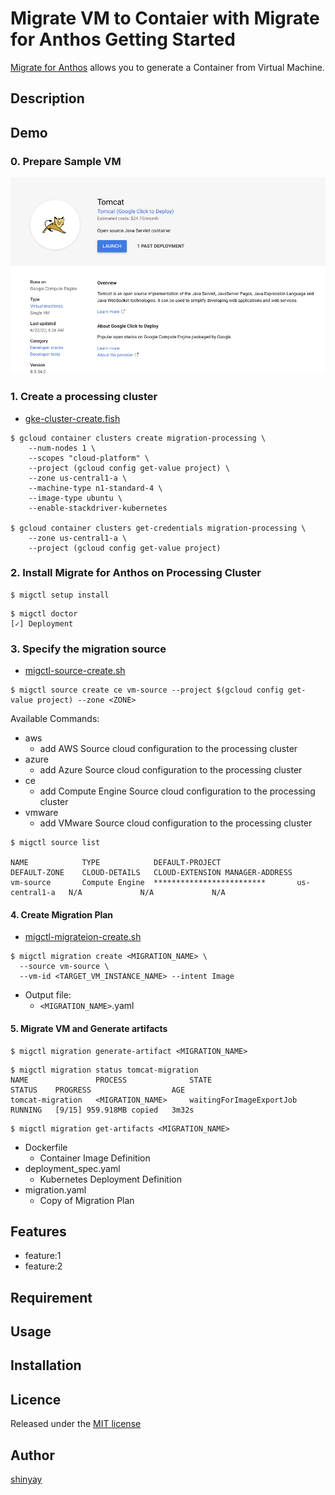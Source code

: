 # Migrate VM to Contaier with Migrate for Anthos Getting Started

[Migrate for Anthos](https://cloud.devsite.corp.google.com/migrate/anthos/docs) allows you to generate a Container from Virtual Machine.

## Description

## Demo

### 0. Prepare Sample VM
![marketplace-tomcat](images/marketplace-tomcat.png)

### 1. Create a processing cluster

- [gke-cluster-create.fish](script/gke-cluster-create.fish)

```
$ gcloud container clusters create migration-processing \
    --num-nodes 1 \
    --scopes "cloud-platform" \
    --project (gcloud config get-value project) \
    --zone us-central1-a \
    --machine-type n1-standard-4 \
    --image-type ubuntu \
    --enable-stackdriver-kubernetes

$ gcloud container clusters get-credentials migration-processing \
    --zone us-central1-a \
    --project (gcloud config get-value project)
```

### 2. Install Migrate for Anthos on Processing Cluster
```
$ migctl setup install
```

```
$ migctl doctor
[✓] Deployment
```

### 3. Specify the migration source

- [migctl-source-create.sh](script/migctl-source-create.sh)

```
$ migctl source create ce vm-source --project $(gcloud config get-value project) --zone <ZONE>
```

Available Commands:
- aws          
  - add AWS Source cloud configuration to the processing cluster
- azure        
  - add Azure Source cloud configuration to the processing cluster
- ce          
  - add Compute Engine Source cloud configuration to the processing cluster
- vmware       
  - add VMware Source cloud configuration to the processing cluster

```
$ migctl source list

NAME            TYPE            DEFAULT-PROJECT                 DEFAULT-ZONE    CLOUD-DETAILS   CLOUD-EXTENSION MANAGER-ADDRESS
vm-source       Compute Engine  *************************       us-central1-a   N/A             N/A             N/A
```

#### 4. Create Migration Plan

- [migctl-migrateion-create.sh](script/migctl-migrateion-create.sh)

```
$ migctl migration create <MIGRATION_NAME> \
  --source vm-source \
  --vm-id <TARGET_VM_INSTANCE_NAME> --intent Image
```

- Output file:
  - `<MIGRATION_NAME>`.yaml

#### 5. Migrate VM and Generate artifacts

```
$ migctl migration generate-artifact <MIGRATION_NAME>
```

```
$ migctl migration status tomcat-migration
NAME               PROCESS              STATE                      STATUS    PROGRESS                  AGE
tomcat-migration   <MIGRATION_NAME>     waitingForImageExportJob   RUNNING   [9/15] 959.918MB copied   3m32s
```

```
$ migctl migration get-artifacts <MIGRATION_NAME>
```

- Dockerfile
  - Container Image Definition
- deployment_spec.yaml
  - Kubernetes Deployment Definition
- migration.yaml
  - Copy of Migration Plan

## Features

- feature:1
- feature:2

## Requirement

## Usage

## Installation

## Licence

Released under the [MIT license](https://gist.githubusercontent.com/shinyay/56e54ee4c0e22db8211e05e70a63247e/raw/34c6fdd50d54aa8e23560c296424aeb61599aa71/LICENSE)

## Author

[shinyay](https://github.com/shinyay)
